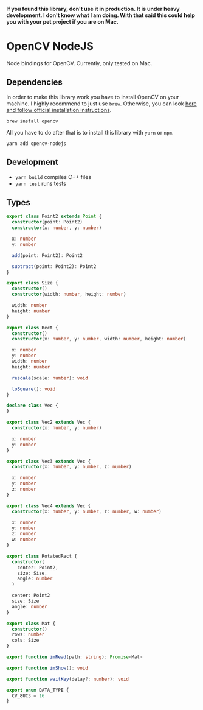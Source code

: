 **If you found this library, don't use it in production. It is under heavy development. I don't know what I am doing. With that said this could help you with your pet project if you are on Mac.**

# OpenCV NodeJS

Node bindings for OpenCV. Currently, only tested on Mac.

## Dependencies

In order to make this library work you have to install OpenCV on your machine. I highly recommend to just use `brew`. Otherwise, you can look [here and follow official installation instructions](https://letmegooglethat.com/?q=how+to+install+opencv).

```
brew install opencv
```

All you have to do after that is to install this library with `yarn` or `npm`.

```
yarn add opencv-nodejs
```

## Development

- `yarn build` compiles C++ files
- `yarn test` runs tests

## Types

```typescript
export class Point2 extends Point {
  constructor(point: Point2)
  constructor(x: number, y: number)

  x: number
  y: number

  add(point: Point2): Point2

  subtract(point: Point2): Point2
}

export class Size {
  constructor()
  constructor(width: number, height: number)

  width: number
  height: number
}

export class Rect {
  constructor()
  constructor(x: number, y: number, width: number, height: number)

  x: number
  y: number
  width: number
  height: number

  rescale(scale: number): void

  toSquare(): void
}

declare class Vec {
}

export class Vec2 extends Vec {
  constructor(x: number, y: number)

  x: number
  y: number
}

export class Vec3 extends Vec {
  constructor(x: number, y: number, z: number)

  x: number
  y: number
  z: number
}

export class Vec4 extends Vec {
  constructor(x: number, y: number, z: number, w: number)

  x: number
  y: number
  z: number
  w: number
}

export class RotatedRect {
  constructor(
    center: Point2,
    size: Size,
    angle: number
  )

  center: Point2
  size: Size
  angle: number
}

export class Mat {
  constructor()
  rows: number
  cols: Size
}

export function imRead(path: string): Promise<Mat>

export function imShow(): void

export function waitKey(delay?: number): void

export enum DATA_TYPE {
  CV_8UC3 = 16
}
```